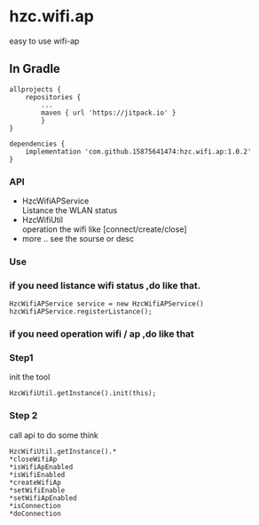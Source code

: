 # hzc.wifi.ap
easy to use wifi-ap

## In Gradle
```
allprojects {
    repositories {
        ...
        maven { url 'https://jitpack.io' }
        }
}

dependencies {
    implementation 'com.github.15875641474:hzc.wifi.ap:1.0.2'
}
```

### API
* HzcWifiAPService    
Listance the WLAN status
* HzcWifiUtil  
operation the wifi like [connect/create/close]
* more .. see the sourse or desc
### Use
### if you need listance wifi status ,do like that.
```
HzcWifiAPService service = new HzcWifiAPService()
hzcWifiAPService.registerListance();

```
### if you need operation wifi / ap ,do like that
### Step1 
init the tool
```
HzcWifiUtil.getInstance().init(this);
```
### Step 2
call api to do some think
```
HzcWifiUtil.getInstance().*
*closeWifiAp
*isWifiApEnabled
*isWifiEnabled
*createWifiAp
*setWifiEnable
*setWifiApEnabled
*isConnection
*doConnection
```